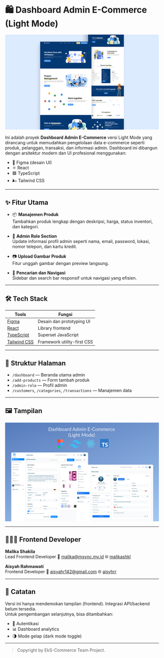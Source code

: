 # 🛍️ Dashboard Admin E-Commerce (Light Mode)

![Cover](./Cover.png)

Ini adalah proyek **Dashboard Admin E-Commerce** versi Light Mode yang dirancang untuk memudahkan pengelolaan data e-commerce seperti produk, pelanggan, transaksi, dan informasi admin. Dashboard ini dibangun dengan arsitektur modern dan UI profesional menggunakan:

- 🔷 Figma (desain UI)
- ⚛️ React
- 🟦 TypeScript
- 🌬️ Tailwind CSS

---

## ✨ Fitur Utama

- 📦 **Manajemen Produk**  
  Tambahkan produk lengkap dengan deskripsi, harga, status inventori, dan kategori.

- 👤 **Admin Role Section**  
  Update informasi profil admin seperti nama, email, password, lokasi, nomor telepon, dan kartu kredit.

- 📷 **Upload Gambar Produk**  
  Fitur unggah gambar dengan preview langsung.

- 🔎 **Pencarian dan Navigasi**  
  Sidebar dan search bar responsif untuk navigasi yang efisien.

---

## 🛠️ Tech Stack

| Tools        | Fungsi                                  |
|--------------|------------------------------------------|
| [Figma](https://figma.com)       | Desain dan prototyping UI |
| [React](https://reactjs.org/)    | Library frontend |
| [TypeScript](https://www.typescriptlang.org/) | Superset JavaScript |
| [Tailwind CSS](https://tailwindcss.com/)     | Framework utility-first CSS |

---

## 📁 Struktur Halaman

- `/dashboard` — Beranda utama admin
- `/add-products` — Form tambah produk
- `/admin-role` — Profil admin
- `/customers`, `/categories`, `/transactions` — Manajemen data

---

## 🖼️ Tampilan

![Dashboard Preview](./cover.png)

---

## 👩🏻‍💻 Frontend Developer

**Malika Shakila**  
Lead Frontend Developer
📧 malika@msync.my.id 
🌐 [malikashkl](https://www.linkedin.com/in/malikashkl/)

**Aisyah Rahmawati**  
Frontend Developer
📧 aisyahr142@gmail.com
🌐 [aisyhrr](https://www.linkedin.com/in/aisyhrr/)

---

## 📌 Catatan

Versi ini hanya mendemokan tampilan (frontend). Integrasi API/backend belum tersedia.  
Untuk pengembangan selanjutnya, bisa ditambahkan:
- 🔐 Autentikasi
- 📊 Dashboard analytics
- 🌗 Mode gelap (dark mode toggle)

---

> Copyright by EkS-Commerce Team Project.
